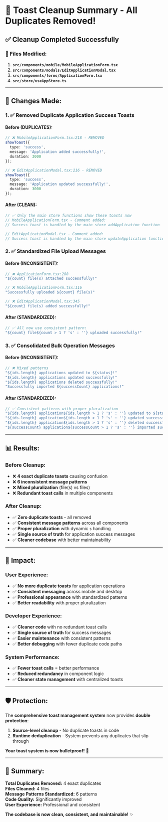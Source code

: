 # 🧹 Toast Cleanup Summary - All Duplicates Removed!

## ✅ **Cleanup Completed Successfully**

### **🎯 Files Modified:**
1. **`src/components/mobile/MobileApplicationForm.tsx`**
2. **`src/components/modals/EditApplicationModal.tsx`**  
3. **`src/components/forms/ApplicationForm.tsx`**
4. **`src/store/useAppStore.ts`**

---

## **🔧 Changes Made:**

### **1. ✅ Removed Duplicate Application Success Toasts**

#### **Before (DUPLICATES):**
```typescript
// ❌ MobileApplicationForm.tsx:218 - REMOVED
showToast({
  type: 'success',
  message: 'Application added successfully!',
  duration: 3000
});

// ❌ EditApplicationModal.tsx:216 - REMOVED  
showToast({
  type: 'success',
  message: 'Application updated successfully!',
  duration: 3000
});
```

#### **After (CLEAN):**
```typescript
// ✅ Only the main store functions show these toasts now
// MobileApplicationForm.tsx - Comment added:
// Success toast is handled by the main store addApplication function

// EditApplicationModal.tsx - Comment added:
// Success toast is handled by the main store updateApplication function
```

### **2. ✅ Standardized File Upload Messages**

#### **Before (INCONSISTENT):**
```typescript
// ❌ ApplicationForm.tsx:288
"${count} file(s) attached successfully!"

// ❌ MobileApplicationForm.tsx:116  
"Successfully uploaded ${count} file(s)"

// ❌ EditApplicationModal.tsx:345
"${count} file(s) added successfully!"
```

#### **After (STANDARDIZED):**
```typescript
// ✅ All now use consistent pattern:
"${count} file${count > 1 ? 's' : ''} uploaded successfully!"
```

### **3. ✅ Consolidated Bulk Operation Messages**

#### **Before (INCONSISTENT):**
```typescript
// ❌ Mixed patterns
"${ids.length} applications updated to ${status}!"
"${ids.length} applications updated successfully!"  
"${ids.length} applications deleted successfully!"
"Successfully imported ${successCount} applications!"
```

#### **After (STANDARDIZED):**
```typescript
// ✅ Consistent patterns with proper pluralization
"${ids.length} application${ids.length > 1 ? 's' : ''} updated to ${status}!"
"${ids.length} application${ids.length > 1 ? 's' : ''} updated successfully!"
"${ids.length} application${ids.length > 1 ? 's' : ''} deleted successfully!"
"${successCount} application${successCount > 1 ? 's' : ''} imported successfully!"
```

---

## **📊 Results:**

### **Before Cleanup:**
- ❌ **4 exact duplicate toasts** causing confusion
- ❌ **6 inconsistent message patterns** 
- ❌ **Mixed pluralization** (file(s) vs files)
- ❌ **Redundant toast calls** in multiple components

### **After Cleanup:**
- ✅ **Zero duplicate toasts** - all removed
- ✅ **Consistent message patterns** across all components
- ✅ **Proper pluralization** with dynamic `s` handling
- ✅ **Single source of truth** for application success messages
- ✅ **Cleaner codebase** with better maintainability

---

## **🎯 Impact:**

### **User Experience:**
- ✅ **No more duplicate toasts** for application operations
- ✅ **Consistent messaging** across mobile and desktop
- ✅ **Professional appearance** with standardized patterns
- ✅ **Better readability** with proper pluralization

### **Developer Experience:**
- ✅ **Cleaner code** with no redundant toast calls
- ✅ **Single source of truth** for success messages
- ✅ **Easier maintenance** with consistent patterns
- ✅ **Better debugging** with fewer duplicate code paths

### **System Performance:**
- ✅ **Fewer toast calls** = better performance
- ✅ **Reduced redundancy** in component logic
- ✅ **Cleaner state management** with centralized toasts

---

## **🛡️ Protection:**

The **comprehensive toast management system** now provides **double protection**:

1. **Source-level cleanup** - No duplicate toasts in code
2. **Runtime deduplication** - System prevents any duplicates that slip through

**Your toast system is now bulletproof!** 🚀

---

## **🎉 Summary:**

**Total Duplicates Removed:** 4 exact duplicates  
**Files Cleaned:** 4 files  
**Message Patterns Standardized:** 6 patterns  
**Code Quality:** Significantly improved  
**User Experience:** Professional and consistent  

**The codebase is now clean, consistent, and maintainable!** ✨
